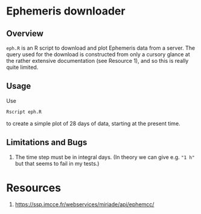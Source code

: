 # Ephemeris downloader

## Overview

`eph.R` is an R script to download and plot Ephemeris data from a server.  The
query used for the download is constructed from only a cursory glance at the
rather extensive documentation (see Resource 1), and so this is really quite
limited.

## Usage

Use
```R
Rscript eph.R
```
to create a simple plot of 28 days of data, starting at the present time.

## Limitations and Bugs

1. The time step must be in integral days. (In theory we can give e.g. `"1 h"`
   but that seems to fail in my tests.)

# Resources

1. https://ssp.imcce.fr/webservices/miriade/api/ephemcc/

